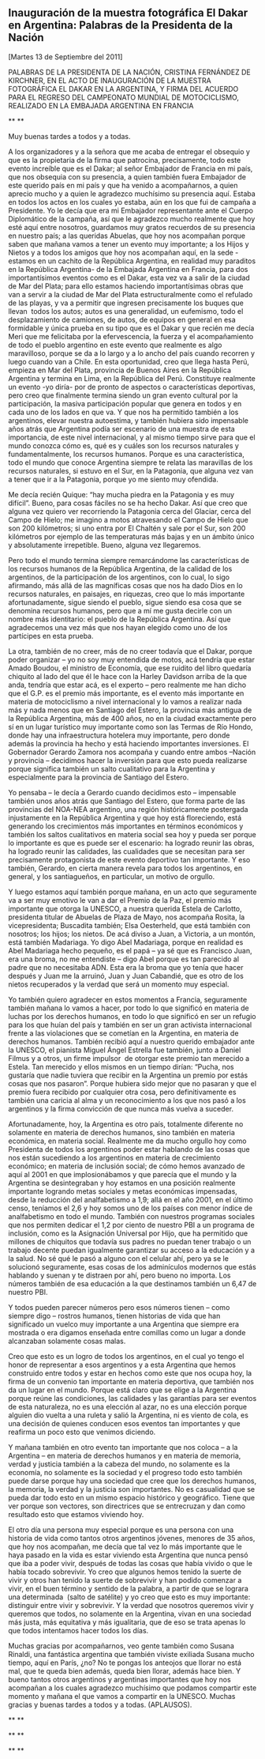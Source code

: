 Inauguración de la muestra fotográfica El Dakar en Argentina: Palabras de la Presidenta de la Nación
----------------------------------------------------------------------------------------------------

[Martes 13 de Septiembre del 2011]

PALABRAS DE LA PRESIDENTA DE LA NACIÓN, CRISTINA FERNÁNDEZ DE KIRCHNER,
EN EL ACTO DE INAUGURACIÓN DE LA MUESTRA FOTOGRÁFICA EL DAKAR EN LA
ARGENTINA, Y FIRMA DEL ACUERDO PARA EL REGRESO DEL CAMPEONATO MUNDIAL DE
MOTOCICLISMO, REALIZADO EN LA EMBAJADA ARGENTINA EN FRANCIA

** **

Muy buenas tardes a todos y a todas.

A los organizadores y a la señora que me acaba de entregar el obsequio y
que es la propietaria de la firma que patrocina, precisamente, todo este
evento increíble que es el Dakar; al señor Embajador de Francia en mi
país, que nos obsequia con su presencia, a quien también fuera Embajador
de este querido país en mi país y que ha venido a acompañarnos, a quien
aprecio mucho y a quien le agradezco muchísimo su presencia aquí. Estaba
en todos los actos en los cuales yo estaba, aún en los que fui de
campaña a Presidente. Yo le decía que era mi Embajador representante
ante el Cuerpo Diplomático de la campaña, así que le agradezco mucho
realmente que hoy esté aquí entre nosotros, guardamos muy gratos
recuerdos de su presencia en nuestro país; a las queridas Abuelas, que
hoy nos acompañan porque saben que mañana vamos a tener un evento muy
importante; a los Hijos y Nietos y a todos los amigos que hoy nos
acompañan aquí, en la sede -estamos en un cachito de la República
Argentina, en realidad muy paraditos en la República Argentina- de la
Embajada Argentina en Francia, para dos importantísimos eventos como es
el Dakar, esta vez va a salir de la ciudad de Mar del Plata; para ello
estamos haciendo importantísimas obras que van a servir a la ciudad de
Mar del Plata estructuralmente como el refulado de las playas, y va a
permitir que ingresen precisamente los buques que llevan  todos los
autos; autos es una generalidad, un eufemismo, todo el desplazamiento de
camiones, de autos, de equipos en general en esa formidable y única
prueba en su tipo que es el Dakar y que recién me decía Meri que me
felicitaba por la efervescencia, la fuerza y el acompañamiento de todo
el pueblo argentino en este evento que realmente es algo maravilloso,
porque se da a lo largo y a lo ancho del país cuando recorren y luego
cuando van a Chile. En esta oportunidad, creo que llega hasta Perú,
empieza en Mar del Plata, provincia de Buenos Aires en la República
Argentina y termina en Lima, en la República del Perú. Constituye
realmente un evento -yo diría- por de pronto de aspectos o
características deportivas, pero creo que finalmente termina siendo un
gran evento cultural por la participación, la masiva participación
popular que genera en todos y en cada uno de los lados en que va. Y que
nos ha permitido también a los argentinos, elevar nuestra autoestima, y
también hubiera sido impensable años atrás que Argentina podía ser
escenario de una muestra de esta importancia, de este nivel
internacional, y al mismo tiempo sirve para que el mundo conozca cómo
es, qué es y cuáles son los recursos naturales y fundamentalmente, los
recursos humanos. Porque es una característica, todo el mundo que conoce
Argentina siempre te relata las maravillas de los recursos naturales, si
estuvo en el Sur, en la Patagonia, que alguna vez van a tener que ir a
la Patagonia, porque yo me siento muy ofendida.

Me decía recién Quique: “hay mucha piedra en la Patagonia y es muy
difícil”. Bueno, para cosas fáciles no se ha hecho Dakar. Así que creo
que alguna vez quiero ver recorriendo la Patagonia cerca del Glaciar,
cerca del Campo de Hielo; me imagino a motos atravesando el Campo de
Hielo que son 200 kilómetros; si uno entra por El Chaltén y sale por el
Sur, son 200 kilómetros por ejemplo de las temperaturas más bajas y en
un ámbito único y absolutamente irrepetible. Bueno, alguna vez
llegaremos.

Pero todo el mundo termina siempre remarcándome las características de
los recursos humanos de la República Argentina, de la calidad de los
argentinos, de la participación de los argentinos, con lo cual, lo sigo
afirmando, más allá de las magníficas cosas que nos ha dado Dios en lo
recursos naturales, en paisajes, en riquezas, creo que lo más importante
afortunadamente, sigue siendo el pueblo, sigue siendo esa cosa que se
denomina recursos humanos, pero que a mí me gusta decirle con un nombre
más identitario: el pueblo de la República Argentina. Así que
agradecemos una vez más que nos hayan elegido como uno de los partícipes
en esta prueba.

La otra, también de no creer, más de no creer todavía que el Dakar,
porque poder organizar – yo no soy muy entendida de motos, acá tendría
que estar Amado Boudou, el ministro de Economía, que ese ruidito del
libro quedaría chiquito al lado del que él le hace con la Harley
Davidson arriba de la que anda, tendría que estar acá, es el experto –
pero realmente me han dicho que el G.P. es el premio más importante, es
el evento más importante en materia de motociclismo a nivel
internacional y lo vamos a realizar nada más y nada menos que en
Santiago del Estero, la provincia más antigua de la República Argentina,
más de 400 años, no en la ciudad exactamente pero sí en un lugar
turístico muy importante como son las Termas de Río Hondo, donde hay una
infraestructura hotelera muy importante, pero donde además la provincia
ha hecho y está haciendo importantes inversiones. El Gobernador Gerardo
Zamora nos acompaña y cuando entre ambos –Nación y provincia – decidimos
hacer la inversión para que esto pueda realizarse porque significa
también un salto cualitativo para la Argentina y especialmente para la
provincia de Santiago del Estero.

Yo pensaba – le decía a Gerardo cuando decidimos esto – impensable
también unos años atrás que Santiago del Estero, que forma parte de las
provincias del NOA-NEA argentino, una región históricamente postergada
injustamente en la República Argentina y que hoy está floreciendo, está
generando los crecimientos más importantes en términos económicos y
también los saltos cualitativos en materia social sea hoy y pueda ser
porque lo importante es que es puede ser el escenario: ha logrado reunir
las obras, ha logrado reunir las calidades, las cualidades que se
necesitan para ser precisamente protagonista de este evento deportivo
tan importante. Y eso también, Gerardo, en cierta manera revela para
todos los argentinos, en general, y los santiagueños, en particular, un
motivo de orgullo.

Y luego estamos aquí también porque mañana, en un acto que seguramente
va a ser muy emotivo le van a dar el Premio de la Paz, el premio más
importante que otorga la UNESCO, a nuestra querida Estela de Carlotto,
presidenta titular de Abuelas de Plaza de Mayo, nos acompaña Rosita, la
vicepresidenta; Buscadita también; Elsa Oesterheld, que está también con
nosotros; los hijos; los nietos. De acá diviso a Juan, a Victoria, a un
montón, está también Madariaga. Yo digo Abel Madariaga, porque en
realidad es Abel Madariaga hecho pequeño, es el papá – ya sé que es
Francisco Juan, era una broma, no me entendiste – digo Abel porque es
tan parecido al padre que no necesitaba ADN. Esta era la broma que yo
tenía que hacer después y Juan me la arruinó, Juan y Juan Cabandié, que
es otro de los nietos recuperados y la verdad que será un momento muy
especial.

Yo también quiero agradecer en estos momentos a Francia, seguramente
también mañana lo vamos a hacer, por todo lo que significó en materia de
luchas por los derechos humanos, en todo lo que significó en ser un
refugio para los que huían del país y también en ser un gran activista
internacional frente a las violaciones que se cometían en la Argentina,
en materia de derechos humanos. También recibió aquí a nuestro querido
embajador ante la UNESCO, el pianista Miguel Ángel Estrella fue también,
junto a Daniel Filmus y a otros, un firme impulsor  de otorgar este
premio tan merecido a Estela. Tan merecido y ellos mismos en un tiempo
dirían: “Pucha, nos gustaría que nadie tuviera que recibir en la
Argentina un premio por estás cosas que nos pasaron”. Porque hubiera
sido mejor que no pasaran y que el premio fuera recibido por cualquier
otra cosa, pero definitivamente es también una caricia al alma y un
reconocimiento a los que nos pasó a los argentinos y la firma convicción
de que nunca más vuelva a suceder.

Afortunadamente, hoy, la Argentina es otro país, totalmente diferente no
solamente en materia de derechos humanos, sino también en materia
económica, en materia social. Realmente me da mucho orgullo hoy como
Presidenta de todos los argentinos poder estar hablando de las cosas que
nos están sucediendo a los argentinos en materia de crecimiento
económico; en materia de inclusión social; de cómo hemos avanzado de
aquí al 2001 en que implosionábamos y que parecía que el mundo y la
Argentina se desintegraban y hoy estamos en una posición realmente
importante logrando metas sociales y metas económicas impensadas, desde
la reducción del analfabetismo a 1,9; allá en el año 2001, en el último
censo, teníamos el 2,6 y hoy somos uno de los países con menor índice de
analfabetismo en todo el mundo. También con nuestros programas sociales
que nos permiten dedicar el 1,2 por ciento de nuestro PBI a un programa
de inclusión, como es la Asignación Universal por Hijo, que ha permitido
que millones de chiquitos que todavía sus padres no puedan tener trabajo
o un trabajo decente puedan igualmente garantizar su acceso a la
educación y a la salud. No sé qué le pasó a alguno con el celular ahí,
pero ya se le solucionó seguramente, esas cosas de los adminículos
modernos que estás hablando y suenan y te distraen por ahí, pero bueno
no importa. Los números también de esa educación a la que destinamos
también un 6,47 de nuestro PBI.

Y todos pueden parecer números pero esos números tienen – como siempre
digo – rostros humanos, tienen historias de vida que han significado un
vuelco muy importante a una Argentina que siempre era mostrada o era
digamos enseñada entre comillas como un lugar a donde alcanzaban
solamente cosas malas.

Creo que esto es un logro de todos los argentinos, en el cual yo tengo
el honor de representar a esos argentinos y a esta Argentina que hemos
construido entre todos y estar en hechos como este que nos ocupa hoy, la
firma de un convenio tan importante en materia deportiva, que también
nos da un lugar en el mundo. Porque está claro que se elige a la
Argentina porque reúne las condiciones, las calidades y las garantías
para ser eventos de esta naturaleza, no es una elección al azar, no es
una elección porque alguien dio vuelta a una ruleta y salió la
Argentina, ni es viento de cola, es una decisión de quienes conducen
esos eventos tan importantes y que reafirma un poco esto que venimos
diciendo.

Y mañana también en otro evento tan importante que nos coloca – a la
Argentina – en materia de derechos humanos y en materia de memoria,
verdad y justicia también a la cabeza del mundo, no solamente es la
economía, no solamente es la sociedad y el progreso todo esto también
puede darse porque hay una sociedad que cree que los derechos humanos,
la memoria, la verdad y la justicia son importantes. No es casualidad
que se pueda dar todo esto en un mismo espacio histórico y geográfico.
Tiene que ver porque son vectores, son directrices que se entrecruzan y
dan como resultado esto que estamos viviendo hoy.

El otro día una persona muy especial porque es una persona con una
historia de vida como tantos otros argentinos jóvenes, menores de 35
años, que hoy nos acompañan, me decía que tal vez lo más importante que
le haya pasado en la vida es estar viviendo esta Argentina que nunca
pensó que iba a poder vivir, después de todas las cosas que había vivido
o que le había tocado sobrevivir. Yo creo que algunos hemos tenido la
suerte de vivir y otros han tenido la suerte de sobrevivir y han podido
comenzar a vivir, en el buen término y sentido de la palabra, a partir
de que se lograra una determinada  (salto de satélite) y yo creo que
esto es muy importante: distinguir entre vivir y sobrevivir. Y la verdad
que nosotros queremos vivir y queremos que todos, no solamente en la
Argentina, vivan en una sociedad más justa, más equitativa y más
igualitaria, que de eso se trata apenas lo que todos intentamos hacer
todos los días.

Muchas gracias por acompañarnos, veo gente también como Susana Rinaldi,
una fantástica argentina que también viviste exiliada Susana mucho
tiempo, aquí en París, ¿no? No te pongas los anteojos que llorar no está
mal, que te queda bien además, queda bien llorar, además hace bien. Y
bueno tantos otros argentinos y argentinas importantes que hoy nos
acompañan a los cuales agradezco muchísimo que podamos compartir este
momento y mañana el que vamos a compartir en la UNESCO. Muchas gracias y
buenas tardes a todos y a todas. (APLAUSOS).             

** **

** **

** **

